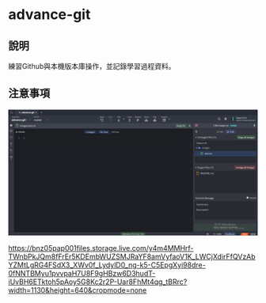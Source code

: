 # advance-git

## 說明

練習Github與本機版本庫操作，並記錄學習過程資料。

## 注意事項

![Test](./images/1-01.PNG)

https://bnz05pap001files.storage.live.com/y4m4MMHrf-TWnbPkJQm8fFrEr5KDEmbWUZSMJRaYF8amVyfaoV1K_LWCjXdirFfQVzAbYZMtLgRG4FSdX3_XWv0f_LydylD0_ng-k5-C5EpgXyi98dre-0fNNTBMyu1pvvpaH7U8F9gHBzw6D3hudT-iUvBH6ETktoh5pAoy5G8Kc2r2P-Uar8FhMt4qg_tBRrc?width=1130&height=640&cropmode=none

